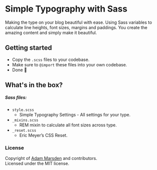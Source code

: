 # Simple Typography with Sass
Making the type on your blog beautiful with ease. Using Sass variables to calculate line heights, font sizes, margins and paddings. You create the amazing content and simply make it beautiful.

## Getting started
- Copy the `.scss` files to your codebase.
- Make sure to `@import` these files into your own codebase.
- Done 🚀

## What's in the box?
##### Sass files:
- `style.scss`
    - Simple Typography Settings - All settings for your type.
- `_mixins.scss`
    - REM mixin to calculate all font sizes across type.
- `_reset.scss`
    - Eric Meyer’s CSS Reset.

### License
Copyright of [Adam Marsden](http://adam-marsden.co.uk/) and contributors.  
Licensed under the MIT license.
